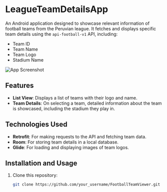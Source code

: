 # LeagueTeamDetailsApp

An Android application designed to showcase relevant information of football teams from the Peruvian league. It fetches and displays specific team details using the `api-football-v1` API, including:

- Team ID
- Team Name
- Team Logo
- Stadium Name
  
![App Screenshot](https://github.com/Fredy002/LeagueTeamDetailsApp/assets/104151778/28311b79-96f8-4660-95d3-3e9b3921f745)


## Features

- **List View**: Displays a list of teams with their logo and name.
- **Team Details**: On selecting a team, detailed information about the team is showcased, including the stadium they play in.

## Technologies Used

- **Retrofit**: For making requests to the API and fetching team data.
- **Room**: For storing team details in a local database.
- **Glide**: For loading and displaying images of team logos.

## Installation and Usage

1. Clone this repository:
   ```bash
   git clone https://github.com/your_username/FootballTeamViewer.git
